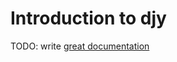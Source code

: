 # Introduction to djy

TODO: write [great documentation](http://jacobian.org/writing/what-to-write/)
